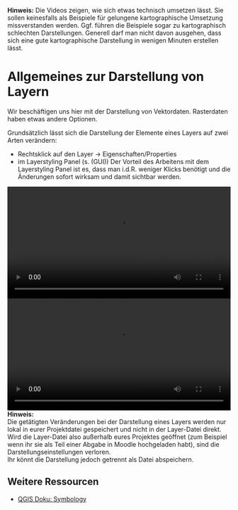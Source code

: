 **Hinweis:** Die Videos zeigen, wie sich etwas technisch umsetzen lässt. Sie sollen keinesfalls als Beispiele für gelungene kartographische Umsetzung missverstanden werden. Ggf. führen die Beispiele sogar zu kartographisch schlechten Darstellungen. Generell darf man nicht davon ausgehen, dass sich eine gute kartographische Darstellung in wenigen Minuten erstellen lässt.

# Allgemeines zur Darstellung von Layern

Wir beschäftigen uns hier mit der Darstellung von Vektordaten. Rasterdaten haben etwas andere Optionen.

Grundsätzlich lässt sich die Darstellung der Elemente eines Layers auf zwei Arten verändern:
 - Rechtsklick auf den Layer -> Eigenschaften/Properties
 - im Layerstyling Panel (s. (GUI))
Der Vorteil des Arbeitens mit dem Layerstyling Panel ist es, dass man i.d.R. weniger Klicks benötigt und die Änderungen sofort wirksam und damit sichtbar werden.

<video width="100%" controls src="https://courses.gistools.geog.uni-heidelberg.de/giscience/kartographie_uebung/-/wikis/uploads/videos/layerstyling_properties.mp4"></video>
<video width="100%" controls src="https://courses.gistools.geog.uni-heidelberg.de/giscience/kartographie_uebung/-/wikis/uploads/videos/layerstyling_panel.mp4"></video>
**Hinweis:**  
Die getätigten Veränderungen bei der Darstellung eines Layers werden nur lokal in eurer Projektdatei gespeichert und nicht in der Layer-Datei direkt. Wird die Layer-Datei also außerhalb eures Projektes geöffnet (zum Beispiel wenn ihr sie als Teil einer Abgabe in Moodle hochgeladen habt), sind die Darstellungseinstellungen verloren.  
Ihr könnt die Darstellung jedoch getrennt als Datei abspeichern.

## Weitere Ressourcen
* [QGIS Doku: Symbology](https://docs.qgis.org/testing/en/docs/training_manual/basic_map/symbology.html)